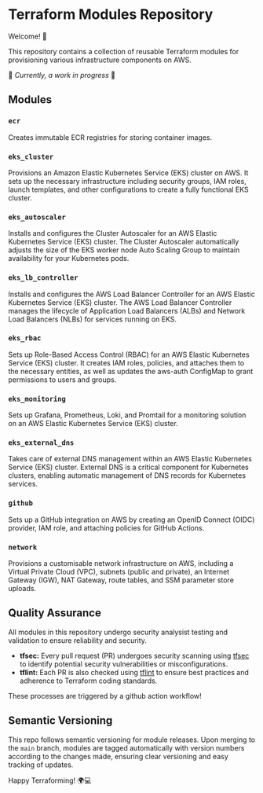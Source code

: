 # Terraform Modules Repository

Welcome! 🚀 

This repository contains a collection of reusable Terraform modules for provisioning various infrastructure components on AWS.

🚧 *Currently, a work in progress* 🚧

## Modules

### `ecr`
Creates immutable ECR registries for storing container images.

### `eks_cluster`
Provisions an Amazon Elastic Kubernetes Service (EKS) cluster on AWS. It sets up the necessary infrastructure including security groups, IAM roles, launch templates, and other configurations to create a fully functional EKS cluster.

### `eks_autoscaler`
Installs and configures the Cluster Autoscaler for an AWS Elastic Kubernetes Service (EKS) cluster. The Cluster Autoscaler automatically adjusts the size of the EKS worker node Auto Scaling Group to maintain availability for your Kubernetes pods.

### `eks_lb_controller`
Installs and configures the AWS Load Balancer Controller for an AWS Elastic Kubernetes Service (EKS) cluster. The AWS Load Balancer Controller manages the lifecycle of Application Load Balancers (ALBs) and Network Load Balancers (NLBs) for services running on EKS.

### `eks_rbac`
Sets up Role-Based Access Control (RBAC) for an AWS Elastic Kubernetes Service (EKS) cluster. It creates IAM roles, policies, and attaches them to the necessary entities, as well as updates the aws-auth ConfigMap to grant permissions to users and groups.

### `eks_monitoring`
Sets up Grafana, Prometheus, Loki, and Promtail for a monitoring solution on an AWS Elastic Kubernetes Service (EKS) cluster.

### `eks_external_dns`
Takes care of external DNS management within an AWS Elastic Kubernetes Service (EKS) cluster. External DNS is a critical component for Kubernetes clusters, enabling automatic management of DNS records for Kubernetes services.

### `github`
Sets up a GitHub integration on AWS by creating an OpenID Connect (OIDC) provider, IAM role, and attaching policies for GitHub Actions.

### `network`
Provisions a customisable network infrastructure on AWS, including a Virtual Private Cloud (VPC), subnets (public and private), an Internet Gateway (IGW), NAT Gateway, route tables, and SSM parameter store uploads.

## Quality Assurance

All modules in this repository undergo security analysist testing and validation to ensure reliability and security.

- **tfsec:** Every pull request (PR) undergoes security scanning using [tfsec](https://github.com/tfsec/tfsec) to identify potential security vulnerabilities or misconfigurations.
- **tflint:** Each PR is also checked using [tflint](https://github.com/terraform-linters/tflint) to ensure best practices and adherence to Terraform coding standards.

These processes are triggered by a github action workflow!

## Semantic Versioning

This repo follows semantic versioning for module releases. Upon merging to the `main` branch, modules are tagged automatically with version numbers according to the changes made, ensuring clear versioning and easy tracking of updates.

Happy Terraforming! 🌍💻
